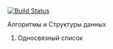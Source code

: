 [![Build Status](https://travis-ci.org/clocksmith42/dsa.svg?branch=develop)](https://travis-ci.org/clocksmith42/dsa)

Алгоритмы и Структуры данных

1. Односвязный список
